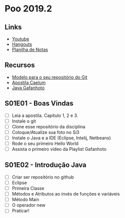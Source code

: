 # Poo 2019.2

## Links
- [Youtube](https://www.youtube.com/watch?v=UIjJNcqg9pA&list=PLqwyjBSVOHRz424LLLdudcK3Y7JV8_w8h)
- [Hangouts](https://hangouts.google.com/group/NQ6XPZbRo6J9uHR68)
- [Planilha de Notas]()

## Recursos
- [Modelo para o seu repositório do Git](https://github.com/senapk/exemplo_repositorio_disciplina)
- [Apostila Caelum](https://www.caelum.com.br/apostila-java-orientacao-objetos/)
- [Java Gafanhoto](https://www.youtube.com/playlist?list=PLHz_AreHm4dkqe2aR0tQK74m8SFe-aGsY)

## S01E01 - Boas Vindas
- [ ] Leia a apostila. Capítulo 1, 2 e 3.
- [ ] Instale o git
- [ ] Clone esse repositório da disciplina
- [ ] Coloque/Atualize sua foto no Si3
- [ ] Instale o Java e a IDE (Eclipse, Intelij, Netbeans)
- [ ] Rode o seu primeiro Hello World
- [ ] Assista o primeiro vídeo da Playlist Gafanhoto

## S01E02 - Introdução Java
- [ ] Criar ser repositório no github
- [ ] Eclipse
- [ ] Primeira Classe
- [ ] Métodos e Atributos ao invés de funções e variáveis
- [ ] Método Main
- [ ] O operador new
- [ ] Praticar!
